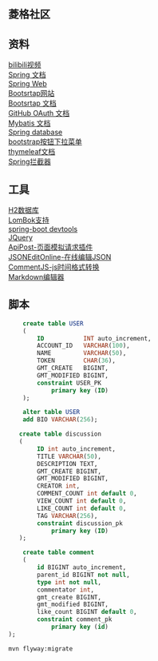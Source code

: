 ## 菱格社区  
  
## 资料    
[bilibili视频](https://www.bilibili.com/video/BV1r4411r7au)  
[Spring 文档](https://spring.io/guides)  
[Spring Web](https://spring.io/guides/gs/serving-web-content/)  
[Bootsrtap网站](https://v3.bootcss.com/)  
[Bootsrtap 文档](https://v3.bootcss.com/components/?#wells)  
[GitHub OAuth 文档](https://docs.github.com/en/developers/apps/creating-an-oauth-app)  
[Mybatis 文档](http://mybatis.org/spring-boot-starter/mybatis-spring-boot-autoconfigure/)    
[Spring database](https://docs.spring.io/spring-boot/docs/2.0.0.RC1/reference/htmlsingle/#boot-features-embedded-database-support)  
[bootstrap按钮下拉菜单](https://v3.bootcss.com/components/#btn-dropdowns)  
[thymeleaf文档](https://www.thymeleaf.org/doc/tutorials/3.0/thymeleafspring.html)  
[Spring拦截器](https://docs.spring.io/spring-framework/docs/5.0.3.RELEASE/spring-framework-reference/web.html#mvc-config-interceptors)

## 工具  
[H2数据库](http://www.h2database.com/html/main.html)  
[LomBok支持](https://projectlombok.org/)  
[spring-boot devtools](https://docs.spring.io/spring-boot/docs/1.5.16.RELEASE/reference/html/using-boot-devtools.html)  
[JQuery](https://code.jquery.com/jquery-3.5.1.min.js)  
[ApiPost-页面模拟请求插件](https://chrome.google.com/webstore/detail/tabbed-postman-rest-clien/coohjcphdfgbiolnekdpbcijmhambjff)  
[JSONEditOnline-在线编辑JSON](http://jsoneditoronline.cn/)  
[CommentJS-js时间格式转换](http://momentjs.cn/)  
[Markdown编辑器](http://editor.md.ipandao.com/)
## 脚本  
```sql
    create table USER
    (
        ID           INT auto_increment,
        ACCOUNT_ID   VARCHAR(100),
        NAME         VARCHAR(50),
        TOKEN        CHAR(36),
        GMT_CREATE   BIGINT,
        GMT_MODIFIED BIGINT,
        constraint USER_PK
            primary key (ID)
    );  
```    

```sql
    alter table USER
	add BIO VARCHAR(256);
```    

```sql
   create table discussion
   (
        ID int auto_increment,
        TITLE VARCHAR(50),
        DESCRIPTION TEXT,
        GMT_CREATE BIGINT,
        GMT_MODIFIED BIGINT,
        CREATOR int,
        COMMENT_COUNT int default 0,
        VIEW_COUNT int default 0,
        LIKE_COUNT int default 0,
        TAG VARCHAR(256),
        constraint discussion_pk
            primary key (ID)
   );
```
```sql
    create table comment
    (
        id BIGINT auto_increment,
        parent_id BIGINT not null,
        type int not null,
        commentator int,
        gmt_create BIGINT,
        gmt_modified BIGINT,
        like_count BIGINT default 0,
        constraint comment_pk
            primary key (id)
);
```
```bash  
mvn flyway:migrate
```